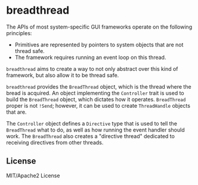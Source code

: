# breadthread

The APIs of most system-specific GUI frameworks operate on the following principles:

* Primitives are represented by pointers to system objects that are not thread safe.
* The framework requires running an event loop on this thread.

`breadthread` aims to create a way to not only abstract over this kind of framework, but also allow it to be
thread safe.

`breadthread` provides the `BreadThread` object, which is the thread where the bread is acquired. An object 
implementing the `Controller` trait is used to build the `BreadThread` object, which dictates how it operates.
`BreadThread` proper is not `!Send`; however, it can be used to create `ThreadHandle` objects that are.

The `Controller` object defines a `Directive` type that is used to tell the `BreadThread` what to do, as well as
how running the event handler should work. The `BreadThread` also creates a "directive thread" dedicated to
receiving directives from other threads.

## License

MIT/Apache2 License
